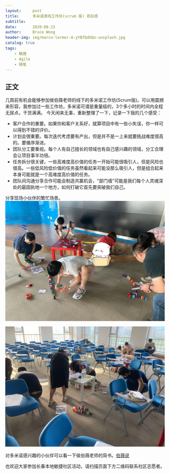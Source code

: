 ```yaml
---
layout:     post
title:      多米诺游戏工作坊(scrum 版) 观后感
subtitle:   
date:       2020-08-23
author:     Bruce Wong
header-img: img/marco-lermer-A-yYBfQdhQo-unsplash.jpg  
catalog: true
tags:
    - 敏捷
    - Agile
    - 随笔
---
```

## 正文
几周前有机会能够参加侯伯薇老师的线下的多米诺工作坊(Scrum版)。可以用震撼来形容，我参加过一些工作坊，多米诺可谓是重量级的，3个多小时的时间内全程无尿点，干货满满。
今天闲来无事，重新整理了一下，记录一下我的几个感受：
- 客户合作的重要。如果你和客户关系好，就算项目中有一些小失误，你一样可以得到不错的评价。
- 计划会很重要。每次迭代考虑要有产出，但是并不是一上来就要挑战难度很高的。要循序渐进。
- 团队分工要重视。每个人有自己擅长的领域也有自己感兴趣的领域，分工合理会让项目事半功倍。
- 任务拆分很关键，一些高难度高价值的任务一开始可能很吸引人，但是风险也很高。一些低风险低价值的任务虽然看起来可能没那么吸引人，但是组合起来本身可能就是一个高难度高价值的任务。
- 团队间沟通分享合作可能会制造共赢机会，"部门墙"可能是我们每个人灵魂深处的最固执地一个地方，如何打破它首先要突破我们自己。

分享现场小伙伴的繁忙场景。
![20200815_083504532_iOS (1).jpg](/img/scrum/domino1.jpg)

![20200815_123707764_iOS.jpg](/img/scrum/domino2.jpg)

对多米诺感兴趣的小伙伴可以看一下侯伯薇老师的简书。[伯薇说](https://www.jianshu.com/p/bcd7cc85c0ce)

也欢迎大家参加长春本地敏捷社区活动，请扫描页面下方二维码联系社区志愿者。

    
